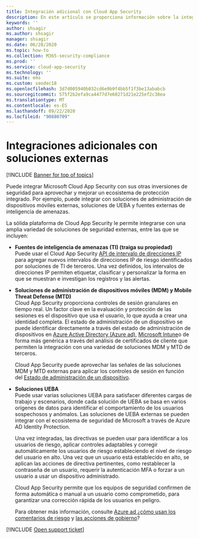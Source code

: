 ```yaml
---
title: Integración adicional con Cloud App Security
description: En este artículo se proporciona información sobre la integración de soluciones de terceros con Cloud App Security.
keywords: ''
author: shsagir
ms.author: shsagir
manager: shsagir
ms.date: 06/28/2020
ms.topic: how-to
ms.collection: M365-security-compliance
ms.prod: ''
ms.service: cloud-app-security
ms.technology: ''
ms.suite: ems
ms.custom: seodec18
ms.openlocfilehash: 3d7d005940b032cd6e9b9f4bb5f1f3be13ababcb
ms.sourcegitcommit: 575f2b2efa9ca4477d7e60271d21e225ef2c38ea
ms.translationtype: MT
ms.contentlocale: es-ES
ms.lasthandoff: 09/22/2020
ms.locfileid: "90880709"
---
```

# <a name="additional-integrations-with-external-solutions"></a>Integraciones adicionales con soluciones externas

[!INCLUDE [Banner for top of topics](includes/banner.md)]

Puede integrar Microsoft Cloud App Security con sus otras inversiones de seguridad para aprovechar y mejorar un ecosistema de protección integrado. Por ejemplo, puede integrar con soluciones de administración de dispositivos móviles externas, soluciones de UEBA y fuentes externas de inteligencia de amenazas.

La sólida plataforma de Cloud App Security le permite integrarse con una amplia variedad de soluciones de seguridad externas, entre las que se incluyen:

- **Fuentes de inteligencia de amenazas (TI) (traiga su propiedad)**  
    Puede usar el Cloud App Security [API de intervalo de direcciones IP](api-data-enrichment.md) para agregar nuevos intervalos de direcciones IP de riesgo identificados por soluciones de TI de terceros. Una vez definidos, los intervalos de direcciones IP permiten etiquetar, clasificar y personalizar la forma en que se muestran e investigan los registros y las alertas.

- **Soluciones de administración de dispositivos móviles (MDM) y Mobile Threat Defense (MTD)**  
    Cloud App Security proporciona controles de sesión granulares en tiempo real. Un factor clave en la evaluación y protección de las sesiones es el dispositivo que usa el usuario, lo que ayuda a crear una identidad completa. El estado de administración de un dispositivo se puede identificar directamente a través del estado de administración de dispositivos en [Azure Active Directory (Azure ad)](/azure/active-directory/conditional-access/overview), [Microsoft Intune](/intune/mobile-threat-defense)o de forma más genérica a través del análisis de certificados de cliente que permiten la integración con una variedad de soluciones MDM y MTD de terceros.

    Cloud App Security puede aprovechar las señales de las soluciones MDM y MTD externas para aplicar los controles de sesión en función del [Estado de administración de un dispositivo](proxy-intro-aad.md#managed-device-identification).

- **Soluciones UEBA**  
    Puede usar varias soluciones UEBA para satisfacer diferentes cargas de trabajo y escenarios, donde cada solución de UEBA se basa en varios orígenes de datos para identificar el comportamiento de los usuarios sospechosos y anómalos. Las soluciones de UEBA externas se pueden integrar con el ecosistema de seguridad de Microsoft a través de Azure AD Identity Protection.

    Una vez integradas, las directivas se pueden usar para identificar a los usuarios de riesgo, aplicar controles adaptables y corregir automáticamente los usuarios de riesgo estableciendo el nivel de riesgo del usuario en alto. Una vez que un usuario está establecido en alto, se aplican las acciones de directiva pertinentes, como restablecer la contraseña de un usuario, requerir la autenticación MFA o forzar a un usuario a usar un dispositivo administrado.

    Cloud App Security permite que los equipos de seguridad confirmen de forma automática o manual a un usuario como comprometido, para garantizar una corrección rápida de los usuarios en peligro.

    Para obtener más información, consulte [Azure ad ¿cómo usan los comentarios de riesgo](/azure/active-directory/identity-protection/howto-identity-protection-risk-feedback#how-does-azure-ad-use-my-risk-feedback) y [las acciones de gobierno](accounts.md#governance-actions)?

[!INCLUDE [Open support ticket](includes/support.md)]
